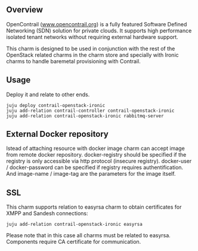 Overview
--------

OpenContrail (www.opencontrail.org) is a fully featured Software Defined
Networking (SDN) solution for private clouds. It supports high performance
isolated tenant networks without requiring external hardware support.

This charm is designed to be used in conjunction with the rest of the OpenStack
related charms in the charm store and specially with Ironic charms to handle
baremetal provisioning with Contrail.

Usage
-----

Deploy it and relate to other ends.

    juju deploy contrail-openstack-ironic
    juju add-relation contrail-controller contrail-openstack-ironic
    juju add-relation contrail-openstack-ironic rabbitmq-server

External Docker repository
--------------------------

Istead of attaching resource with docker image charm can accept image from remote docker repository.
docker-registry should be specified if the registry is only accessible via http protocol (insecure registry).
docker-user / docker-password can be specified if registry requires authentification.
And image-name / image-tag are the parameters for the image itself.

SSL
---

This charm supports relation to easyrsa charm to obtain certificates for XMPP and Sandesh connections:

    juju add-relation contrail-openstack-ironic easyrsa

Please note that in this case all charms must be related to easyrsa. Components require CA certificate for communication.
